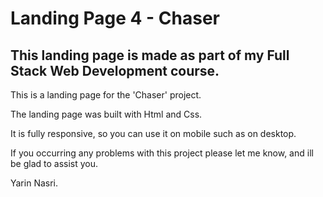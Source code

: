 # Landing Page 4 - Chaser

## This landing page is made as part of my Full Stack Web Development course.

This is a landing page for the 'Chaser' project.

The landing page was built with Html and Css.

It is fully responsive, so you can use it on mobile such as on desktop.

If you occurring any problems with this project please let me know, and ill be glad to assist you.

Yarin Nasri.
